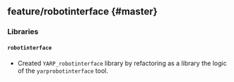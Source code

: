 feature/robotinterface {#master}
----------------------

### Libraries

#### `robotinterface`

* Created `YARP_robotinterface` library by refactoring as a library the logic of
  the `yarprobotinterface` tool.
